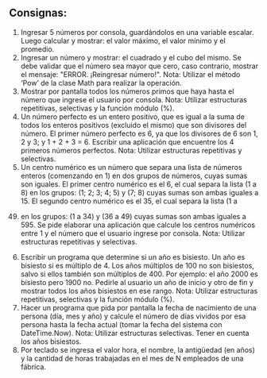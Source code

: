 ## Consignas:
1. Ingresar 5 números por consola, guardándolos en una variable escalar. Luego calcular y mostrar: el
valor máximo, el valor mínimo y el promedio.
2. Ingresar un número y mostrar: el cuadrado y el cubo del mismo. Se debe validar que el número sea
mayor que cero, caso contrario, mostrar el mensaje: &quot;ERROR. ¡Reingresar número!&quot;.
Nota: Utilizar el método ‘Pow’ de la clase Math para realizar la operación.
3. Mostrar por pantalla todos los números primos que haya hasta el número que ingrese el usuario
por consola.
Nota: Utilizar estructuras repetitivas, selectivas y la función módulo (%).
4. Un número perfecto es un entero positivo, que es igual a la suma de todos los enteros positivos
(excluido el mismo) que son divisores del número.
El primer número perfecto es 6, ya que los divisores de 6 son 1, 2 y 3; y 1 + 2 + 3 = 6.
Escribir una aplicación que encuentre los 4 primeros números perfectos.
Nota: Utilizar estructuras repetitivas y selectivas.
5. Un centro numérico es un número que separa una lista de números enteros (comenzando en 1) en
dos grupos de números, cuyas sumas son iguales.
El primer centro numérico es el 6, el cual separa la lista (1 a 8) en los grupos: (1; 2; 3; 4; 5) y (7; 8)
cuyas sumas son ambas iguales a 15. El segundo centro numérico es el 35, el cual separa la lista (1 a
49) en los grupos: (1 a 34) y (36 a 49) cuyas sumas son ambas iguales a 595.
Se pide elaborar una aplicación que calcule los centros numéricos entre 1 y el número que el
usuario ingrese por consola.
Nota: Utilizar estructuras repetitivas y selectivas.
6. Escribir un programa que determine si un año es bisiesto.
Un año es bisiesto si es múltiplo de 4. Los años múltiplos de 100 no son bisiestos, salvo si ellos
también son múltiplos de 400. Por ejemplo: el año 2000 es bisiesto pero 1900 no.
Pedirle al usuario un año de inicio y otro de fin y mostrar todos los años bisiestos en ese rango.
Nota: Utilizar estructuras repetitivas, selectivas y la función módulo (%).
7. Hacer un programa que pida por pantalla la fecha de nacimiento de una persona (día, mes y año) y
calcule el número de días vividos por esa persona hasta la fecha actual (tomar la fecha del sistema
con DateTime.Now).
Nota: Utilizar estructuras selectivas. Tener en cuenta los años bisiestos.
8. Por teclado se ingresa el valor hora, el nombre, la antigüedad (en años) y la cantidad de horas
trabajadas en el mes de N empleados de una fábrica.
